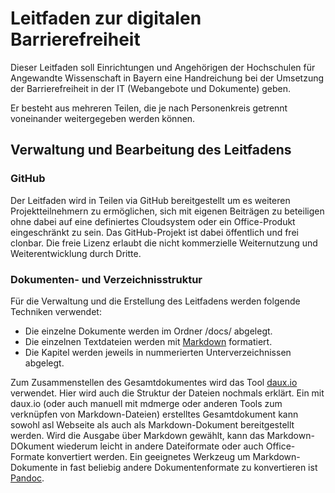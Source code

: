 # Leitfaden zur digitalen Barrierefreiheit

Dieser Leitfaden soll Einrichtungen und Angehörigen der Hochschulen für Angewandte Wissenschaft in Bayern eine Handreichung bei der Umsetzung der Barrierefreiheit in der IT (Webangebote und Dokumente) geben.

Er besteht aus mehreren Teilen, die je nach Personenkreis getrennt voneinander weitergegeben werden können.




## Verwaltung und Bearbeitung des Leitfadens

### GitHub

Der Leitfaden wird in Teilen via GitHub bereitgestellt um es weiteren Projektteilnehmern zu ermöglichen, sich mit eigenen Beiträgen zu beteiligen ohne dabei auf eine definiertes Cloudsystem oder ein Office-Produkt eingeschränkt zu sein.
Das GitHub-Projekt ist dabei öffentlich und frei clonbar. Die freie Lizenz erlaubt die nicht kommerzielle Weiternutzung und Weiterentwicklung durch Dritte. 


### Dokumenten- und Verzeichnisstruktur

Für die Verwaltung und die Erstellung des Leitfadens werden folgende Techniken verwendet:

* Die einzelne Dokumente werden im Ordner /docs/  abgelegt.
* Die einzelnen Textdateien werden mit [Markdown](https://guides.github.com/features/mastering-markdown/) formatiert.
* Die Kapitel werden jeweils in nummerierten Unterverzeichnissen abgelegt.

Zum Zusammenstellen des Gesamtdokumentes wird das Tool [daux.io](https://github.com/dauxio/daux.io) verwendet. Hier wird auch die Struktur der Dateien nochmals erklärt.
Ein mit daux.io (oder auch manuell mit mdmerge oder anderen Tools zum verknüpfen von Markdown-Dateien) erstelltes Gesamtdokument kann sowohl asl Webseite als auch als Markdown-Dokument bereitgestellt werden. Wird die Ausgabe über Markdown gewählt, kann das Markdown-DOkument wiederum leicht in andere Dateiformate oder auch Office-Formate konvertiert werden. 
Ein geeignetes Werkzeug um Markdown-Dokumente in fast beliebig andere Dokumentenformate zu konvertieren ist [Pandoc](https://pandoc.org/).

